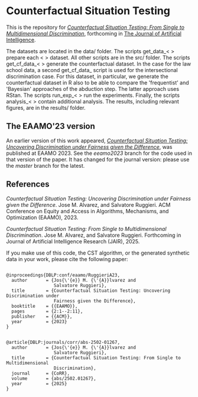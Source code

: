 # Counterfactual Situation Testing

This is the repository for [*Counterfactual Situation Testing: From Single to Multidimensional Discrimination*](https://arxiv.org/abs/2502.01267), forthcoming in [The Journal of Artificial Intelligence](https://www.jair.org/index.php/jair/SpecialTrack-FBAI).

The datasets are located in the data/ folder. The scripts get_data_< > prepare each < > dataset. All other scripts are in the src/ folder. The scripts get_cf_data_< > generate the counterfactual dataset. In the case for the law school data, a second get_cf_data_ script is used for the intersectional discrimination case. For this dataset, in particular, we generate the counterfactual dataset in R also to be able to compare the 'frequentist' and 'Bayesian' approaches of the abduction step. The latter approach uses RStan. The scripts run_exp_< > run the experiments. Finally, the scripts analysis_< > contain additional analysis. The results, including relevant figures, are in the results/ folder.

## The EAAMO'23 version

An earlier version of this work appeared, [*Counterfactual Situation Testing: Uncovering Discrimination under Fairness given the Difference*](https://dl.acm.org/doi/10.1145/3617694.3623222), was published at EAAMO 2023. See the *eeamo2023* branch for the code used in that version of the paper. It has changed for the journal version: please use the *master* branch for the latest.

## References

*Counterfactual Situation Testing: Uncovering Discrimination under Fairness given the Difference*. Jose M. Alvarez, and Salvatore Ruggieri. ACM Conference on Equity and Access in Algorithms, Mechanisms, and Optimization (EAAMO), 2023.

*Counterfactual Situation Testing: From Single to Multidimensional Discrimination*. Jose M. Alvarez, and Salvatore Ruggieri. Forthcoming in Journal of Artificial Intelligence Research (JAIR), 2025.

If you make use of this code, the CST algorithm, or the generated synthetic data in your work, please cite the following paper:

<pre><code>
@inproceedings{DBLP:conf/eaamo/RuggieriA23,
  author       = {Jos{\'{e}} M. {\'{A}}lvarez and
                  Salvatore Ruggieri},
  title        = {Counterfactual Situation Testing: Uncovering Discrimination under
                  Fairness given the Difference},
  booktitle    = {{EAAMO}},
  pages        = {2:1--2:11},
  publisher    = {{ACM}},
  year         = {2023}
}
</code></pre>

<pre><code>
@article{DBLP:journals/corr/abs-2502-01267,
  author       = {Jos{\'{e}} M. {\'{A}}lvarez and
                  Salvatore Ruggieri},
  title        = {Counterfactual Situation Testing: From Single to Multidimensional
                  Discrimination},
  journal      = {CoRR},
  volume       = {abs/2502.01267},
  year         = {2025}
}
</code></pre>
